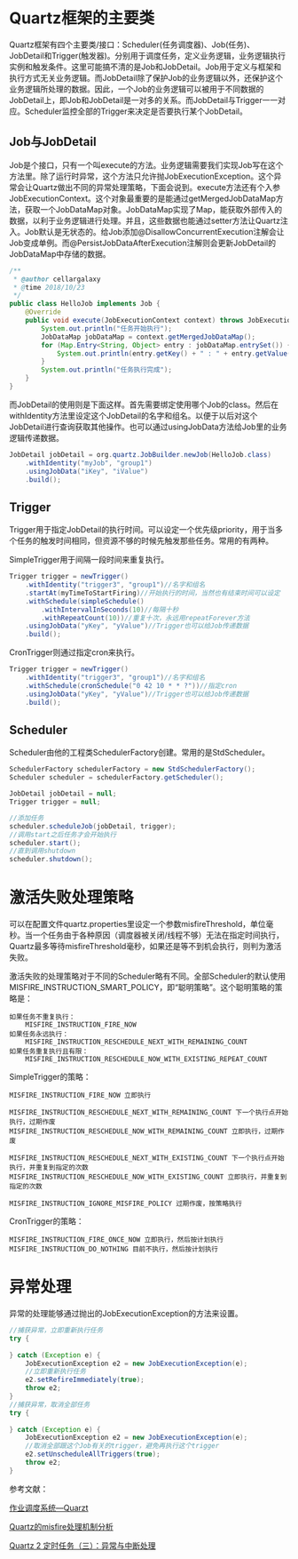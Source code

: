# Quartz框架的主要类

Quartz框架有四个主要类/接口：Scheduler(任务调度器)、Job(任务)、JobDetail和Trigger(触发器)。分别用于调度任务，定义业务逻辑，业务逻辑执行实例和触发条件。这里可能搞不清的是Job和JobDetail。Job用于定义与框架和执行方式无关业务逻辑。而JobDetail除了保护Job的业务逻辑以外，还保护这个业务逻辑所处理的数据。因此，一个Job的业务逻辑可以被用于不同数据的JobDetail上，即Job和JobDetail是一对多的关系。而JobDetail与Trigger一一对应。Scheduler监控全部的Trigger来决定是否要执行某个JobDetail。

## Job与JobDetail

Job是个接口，只有一个叫execute的方法。业务逻辑需要我们实现Job写在这个方法里。除了运行时异常，这个方法只允许抛JobExecutionException。这个异常会让Quartz做出不同的异常处理策略，下面会说到。execute方法还有个入参JobExecutionContext。这个对象最重要的是能通过getMergedJobDataMap方法，获取一个JobDataMap对象。JobDataMap实现了Map，能获取外部传入的数据，以利于业务逻辑进行处理。并且，这些数据也能通过setter方法让Quartz注入。Job默认是无状态的。给Job添加@DisallowConcurrentExecution注解会让Job变成单例。而@PersistJobDataAfterExecution注解则会更新JobDetail的JobDataMap中存储的数据。

```java
/**
 * @author cellargalaxy
 * @time 2018/10/23
 */
public class HelloJob implements Job {
    @Override
    public void execute(JobExecutionContext context) throws JobExecutionException {
        System.out.println("任务开始执行");
        JobDataMap jobDataMap = context.getMergedJobDataMap();
        for (Map.Entry<String, Object> entry : jobDataMap.entrySet()) {
            System.out.println(entry.getKey() + " : " + entry.getValue());
        }
        System.out.println("任务执行完成");
    }
}
```

而JobDetail的使用则是下面这样。首先需要绑定使用哪个Job的class。然后在withIdentity方法里设定这个JobDetail的名字和组名。以便于以后对这个JobDetail进行查询获取其他操作。也可以通过usingJobData方法给Job里的业务逻辑传递数据。

```java
JobDetail jobDetail = org.quartz.JobBuilder.newJob(HelloJob.class)
    .withIdentity("myJob", "group1")
    .usingJobData("iKey", "iValue")
    .build();
```

## Trigger
Trigger用于指定JobDetail的执行时间。可以设定一个优先级priority，用于当多个任务的触发时间相同，但资源不够的时候先触发那些任务。常用的有两种。

SimpleTrigger用于间隔一段时间来重复执行。
```java
Trigger trigger = newTrigger()
    .withIdentity("trigger3", "group1")//名字和组名
    .startAt(myTimeToStartFiring)//开始执行的时间，当然也有结束时间可以设定
    .withSchedule(simpleSchedule()
        .withIntervalInSeconds(10)//每隔十秒
        .withRepeatCount(10))//重复十次，永远用repeatForever方法
    .usingJobData("yKey", "yValue")//Trigger也可以给Job传递数据
    .build();
```

CronTrigger则通过指定cron来执行。
```java
Trigger trigger = newTrigger()
    .withIdentity("trigger3", "group1")//名字和组名
    .withSchedule(cronSchedule("0 42 10 * * ?"))//指定cron
    .usingJobData("yKey", "yValue")//Trigger也可以给Job传递数据
    .build();
```

## Scheduler

Scheduler由他的工程类SchedulerFactory创建。常用的是StdScheduler。

```java
SchedulerFactory schedulerFactory = new StdSchedulerFactory();
Scheduler scheduler = schedulerFactory.getScheduler();

JobDetail jobDetail = null;
Trigger trigger = null;

//添加任务
scheduler.scheduleJob(jobDetail, trigger);
//调用start之后任务才会开始执行
scheduler.start();
//直到调用shutdown
scheduler.shutdown();
```

# 激活失败处理策略
可以在配置文件quartz.properties里设定一个参数misfireThreshold，单位毫秒。当一个任务由于各种原因（调度器被关闭/线程不够）无法在指定时间执行，Quartz最多等待misfireThreshold毫秒，如果还是等不到机会执行，则判为激活失败。

激活失败的处理策略对于不同的Scheduler略有不同。全部Scheduler的默认使用MISFIRE_INSTRUCTION_SMART_POLICY，即“聪明策略”。这个聪明策略的策略是：
```
如果任务不重复执行：
    MISFIRE_INSTRUCTION_FIRE_NOW
如果任务永远执行：
    MISFIRE_INSTRUCTION_RESCHEDULE_NEXT_WITH_REMAINING_COUNT
如果任务重复执行且有限：
    MISFIRE_INSTRUCTION_RESCHEDULE_NOW_WITH_EXISTING_REPEAT_COUNT
```

SimpleTrigger的策略：
```
MISFIRE_INSTRUCTION_FIRE_NOW 立即执行

MISFIRE_INSTRUCTION_RESCHEDULE_NEXT_WITH_REMAINING_COUNT 下一个执行点开始执行，过期作废
MISFIRE_INSTRUCTION_RESCHEDULE_NOW_WITH_REMAINING_COUNT 立即执行，过期作废

MISFIRE_INSTRUCTION_RESCHEDULE_NEXT_WITH_EXISTING_COUNT 下一个执行点开始执行，并重复到指定的次数
MISFIRE_INSTRUCTION_RESCHEDULE_NOW_WITH_EXISTING_COUNT 立即执行，并重复到指定的次数

MISFIRE_INSTRUCTION_IGNORE_MISFIRE_POLICY 过期作废，按策略执行
```

CronTrigger的策略：
```
MISFIRE_INSTRUCTION_FIRE_ONCE_NOW 立即执行，然后按计划执行
MISFIRE_INSTRUCTION_DO_NOTHING 目前不执行，然后按计划执行
```

# 异常处理

异常的处理能够通过抛出的JobExecutionException的方法来设置。
```java
//捕获异常，立即重新执行任务
try {
    
} catch (Exception e) {
    JobExecutionException e2 = new JobExecutionException(e);
    //立即重新执行任务
    e2.setRefireImmediately(true);
    throw e2;
}
//捕获异常，取消全部任务
try {
    
} catch (Exception e) {
    JobExecutionException e2 = new JobExecutionException(e);
    //取消全部跟这个Job有关的trigger，避免再执行这个trigger
    e2.setUnscheduleAllTriggers(true);
    throw e2;
}
```

参考文献：

[作业调度系统—Quarzt](https://xuzongbao.gitbooks.io/quartz/content/)

[Quartz的misfire处理机制分析](https://www.cnblogs.com/pzy4447/p/5201674.html)

[Quartz 2 定时任务（三）：异常与中断处理](https://segmentfault.com/a/1190000009141079)
